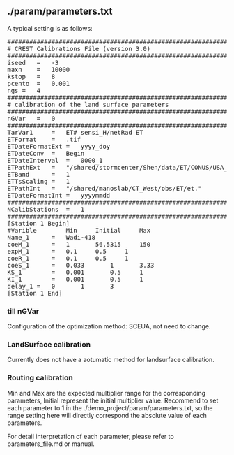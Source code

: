 ## ./param/parameters.txt
A typical setting is as follows:
<pre>
###############################################################################
# CREST Calibrations File (version 3.0)
###############################################################################
iseed	=	-3
maxn 	= 	10000
kstop	=	8
pcento	=	0.001
ngs	=	4
###############################################################################
# calibration of the land surface parameters
###############################################################################
nGVar	=	0
###############################################################################
TarVar1		=	ET# sensi_H/netRad ET
ETFormat	=	.tif
ETDateFormatExt	=	yyyy_doy
ETDateConv	=	Begin
ETDateInterval	=	0000_1
ETPathExt	=	"/shared/stormcenter/Shen/data/ET/CONUS/USA_dailyET_"
ETBand		=	1
ETTsScaling	=	1
ETPathInt	=	"/shared/manoslab/CT_West/obs/ET/et."
ETDateFormatInt	=	yyyymmdd
###############################################################################
NCalibStations	=	1
###############################################################################
[Station 1 Begin]
#Varible		Min		Initial		Max
Name_1		=	Wadi-418
coeM_1		=	1		56.5315		150
expM_1		=	0.1		0.5		1
coeR_1		=	0.1		0.5		1
coeS_1		=	0.033		1		3.33
KS_1		=	0.001		0.5		1
KI_1		= 	0.001		0.5		1
delay_1	=	0		1		3
[Station 1 End]
</pre>
    
### till nGVar 

Configuration of the optimization method: SCEUA, not need to change.

### LandSurface calibration

Currently does not have a aotumatic method for landsurface calibration.

### Routing calibration

Min and Max are the expected multiplier range for the corresponding parameters, Initial represent the initial multiplier value. Recommend to set each parameter to 1 in the ./demo_project/param/parameters.txt, so the range setting here will directly correspond the absolute value of each parameters.

For detail interpretation of each parameter, please refer to parameters_file.md or manual.